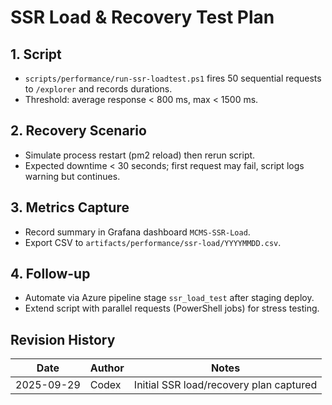 # SSR Load & Recovery Test Plan

## 1. Script
- `scripts/performance/run-ssr-loadtest.ps1` fires 50 sequential requests to `/explorer` and records durations.
- Threshold: average response < 800 ms, max < 1500 ms.

## 2. Recovery Scenario
- Simulate process restart (pm2 reload) then rerun script.
- Expected downtime < 30 seconds; first request may fail, script logs warning but continues.

## 3. Metrics Capture
- Record summary in Grafana dashboard `MCMS-SSR-Load`.
- Export CSV to `artifacts/performance/ssr-load/YYYYMMDD.csv`.

## 4. Follow-up
- Automate via Azure pipeline stage `ssr_load_test` after staging deploy.
- Extend script with parallel requests (PowerShell jobs) for stress testing.

## Revision History
| Date | Author | Notes |
| --- | --- | --- |
| 2025-09-29 | Codex | Initial SSR load/recovery plan captured |
